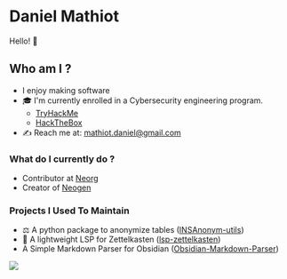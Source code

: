 # Daniel Mathiot 

Hello! 👋


## Who am I ?

- I enjoy making software
- 🎓 I'm currently enrolled in a Cybersecurity engineering program.
    - [TryHackMe](https://tryhackme.com/p/danymat)
    - [HackTheBox](https://app.hackthebox.eu/profile/296919)
- ✍️ Reach me at: mathiot.daniel@gmail.com

### What do I currently do ?

- Contributor at [Neorg](https://github.com/vhyrro/neorg)
- Creator of [Neogen](https://github.com/danymat/neogen)
### Projects I Used To Maintain

- ⚖️ A python package to anonymize tables ([INSAnonym-utils](https://github.com/danymat/INSAnonym-utils/))
- 📝 A lightweight LSP for Zettelkasten ([lsp-zettelkasten](https://github.com/danymat/lsp-zettelkasten))
- A Simple Markdown Parser for Obsidian ([Obsidian-Markdown-Parser](https://github.com/danymat/Obsidian-Markdown-Parser))

![](https://github-readme-stats.vercel.app/api?username=danymat&show_icons=true&theme=onedark)
